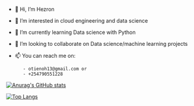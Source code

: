 - 👋 Hi, I’m Hezron
- 👀 I’m interested in cloud engineering and data science
- 🌱 I’m currently learning Data science with Python
- 💞️ I’m looking to collaborate on Data science/machine learning projects
- 📫 You can reach me on:

         - otienoh13@gmail.com or
         - +254790551228
[![Anurag's GitHub stats](https://github-readme-stats.vercel.app/api?username=google-boy&count_private=true&show_icons=true&theme=algolia)](https://github.com/anuraghazra/github-readme-stats)

[![Top Langs](https://github-readme-stats.vercel.app/api/top-langs/?username=google-boy)](https://github.com/anuraghazra/github-readme-stats)

<!---
google-boy/google-boy is a ✨ special ✨ repository because its `README.md` (this file) appears on your GitHub profile.
You can click the Preview link to take a look at your changes.
--->

